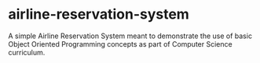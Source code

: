 # airline-reservation-system
A simple Airline Reservation System meant to demonstrate the use of basic Object Oriented Programming concepts as part of Computer Science curriculum.
